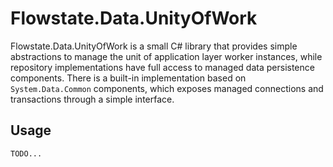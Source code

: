 # Flowstate.Data.UnityOfWork

Flowstate.Data.UnityOfWork is a small C# library that provides simple abstractions to manage the unit of application layer worker instances, while repository implementations have full access to managed data persistence components. There is a built-in implementation based on `System.Data.Common` components, which exposes managed connections and transactions through a simple interface.

## Usage

``` 
TODO...
```
